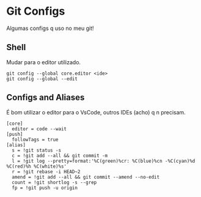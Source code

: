 # Git Configs

Algumas configs q uso no meu git!

## Shell

Mudar <ide> para o editor utilizado.

```
git config --global core.editor <ide>
git config --global --edit
```

## Configs and Aliases

É bom utilizar o editor para o VsCode, outros IDEs (acho) q n precisam.

```
[core]
  editor = code --wait
[push]
  followTags = true
[alias]
  s = !git status -s
  c = !git add --all && git commit -m
  l = !git log --pretty=format:'%C(green)%cr: %C(blue)%cn -%C(cyan)%d %C(red)%h %C(white)%s'
  r = !git rebase -i HEAD~2
  amend = !git add --all && git commit --amend --no-edit
  count = !git shortlog -s --grep
  fp = !git push -u origin
```
